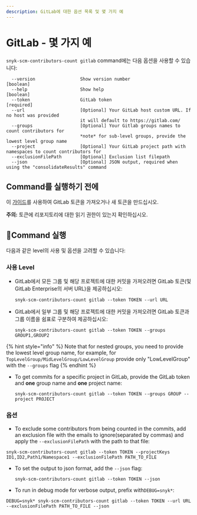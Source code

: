 ```yaml
---
description: GitLab에 대한 옵션 목록 및 몇 가지 예
---
```


# GitLab - 몇 가지 예

`snyk-scm-contributors-count gitlab` command에는 다음 옵션을 사용할 수 있습니다:

```
  --version                 Show version number                        [boolean]
  --help                    Show help                                  [boolean]
  --token                   GitLab token                               [required]
  --url                     [Optional] Your GitLab host custom URL. If no host was provided
                            it will default to https://gitlab.com/
  --groups                  [Optional] Your Gitlab groups names to count contributors for 
                            *note* for sub-level groups, provide the lowest level group name                                             
  --project                 [Optional] Your GitLab project path with namespaces to count contributors for
  --exclusionFilePath       [Optional] Exclusion list filepath
  --json                    [Optional] JSON output, required when using the "consolidateResults" command
```

## **Command를 실행하기 전에**

이 [가이드](https://docs.gitlab.com/ee/user/profile/personal\_access\_tokens.html)를 사용하여 GitLab 토큰을 가져오거나 새 토큰을 만드십시오.

**주의:** 토큰에 리포지토리에 대한 읽기 권한이 있는지 확인하십시오.

## Command 실행

다음과 같은 level의 사용 및 옵션을 고려할 수 있습니다:

### 사용 Level

*   GitLab에서 모든 그룹 및 해당 프로젝트에 대한 커밋을 가져오려면 GitLab 토큰(및 GitLab Enterprise의 서버 URL)을 제공하십시오:

    ```
    snyk-scm-contributors-count gitlab --token TOKEN --url URL
    ```
*   GitLab에서 일부 그룹 및 해당 프로젝트에 대한 커밋을 가져오려면 GitLab 토큰과 그룹 이름을 쉼표로 구분하여 제공하십시오:

    ```
    snyk-scm-contributors-count gitlab --token TOKEN --groups GROUP1,GROUP2
    ```

{% hint style="info" %}
Note that for nested groups, you need to provide the lowest level group name, for example, for `TopLevelGroup/MidLevelGroup/LowLevelGroup` provide only "LowLevelGroup" with the `--groups` flag
{% endhint %}

*   To get commits for a specific project in GitLab, provide the GitLab token and **one** group name and **one** project name:

    ```
    snyk-scm-contributors-count gitlab --token TOKEN --groups GROUP --project PROJECT
    ```

### 옵션

* To exclude some contributors from being counted in the commits, add an exclusion file with the emails to ignore(separated by commas) and apply the `--exclusionFilePath` with the path to that file:

```
snyk-scm-contributors-count gitlab --token TOKEN --projectKeys ID1,ID2,Path1/Namespace1 --exclusionFilePath PATH_TO_FILE
```

*   To set the output to json format, add the `--json` flag:

    ```
    snyk-scm-contributors-count gitlab --token TOKEN --json
    ```
* To run in debug mode for verbose output, prefix with`DEBUG=snyk*`:

```
DEBUG=snyk* snyk-scm-contributors-count gitlab --token TOKEN --url URL --exclusionFilePath PATH_TO_FILE --json
```
